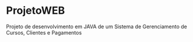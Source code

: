 # ProjetoWEB
 Projeto de desenvolvimento em JAVA de um Sistema de Gerenciamento de Cursos, Clientes e Pagamentos
